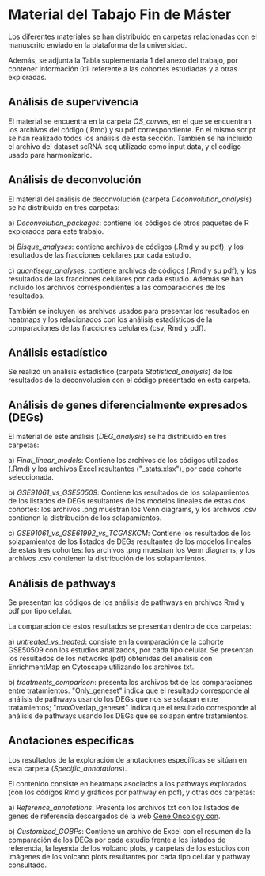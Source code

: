 # Material del Tabajo Fin de Máster

Los diferentes materiales se han distribuido en carpetas relacionadas con el manuscrito enviado en la plataforma de la universidad.

Además, se adjunta la Tabla suplementaria 1 del anexo del trabajo, por contener información útil referente a las cohortes estudiadas y a otras exploradas.

## Análisis de supervivencia

El material se encuentra en la carpeta *OS_curves*, en el que se encuentran los archivos del código (.Rmd) y su pdf correspondiente. En el mismo script se han realizado todos los análisis de esta sección. También se ha incluído el archivo del dataset scRNA-seq utilizado como input data, y el código usado para harmonizarlo.

## Análisis de deconvolución

El material del análisis de deconvolución (carpeta *Deconvolution_analysis*) se ha distribuido en tres carpetas:

a) *Deconvolution_packages*: contiene los códigos de otros paquetes de R explorados para este trabajo.

b) *Bisque_analyses*: contiene archivos de códigos (.Rmd y su pdf), y los resultados de las fracciones celulares por cada estudio.

c) *quantiseqr_analyses*: contiene archivos de códigos (.Rmd y su pdf), y los resultados de las fracciones celulares por cada estudio. Además se han incluido los archivos correspondientes a las comparaciones de los resultados.

También se incluyen los archivos usados para presentar los resultados en heatmaps y los relacionados con los análisis estadísticos de la comparaciones de las fracciones celulares (csv, Rmd y pdf).

## Análisis estadístico

Se realizó un análisis estadístico (carpeta *Statistical_analysis*) de los resultados de la deconvolución con el código presentado en esta carpeta.

## Análisis de genes diferencialmente expresados (DEGs)

El material de este análisis (*DEG_analysis*) se ha distribuido en tres carpetas:

a) *Final_linear_models*: Contiene los archivos de los códigos utilizados (.Rmd) y los archivos Excel resultantes ("_stats.xlsx"), por cada cohorte seleccionada.

b) *GSE91061_vs_GSE50509*: Contiene los resultados de los solapamientos de los listados de DEGs resultantes de los modelos lineales de estas dos cohortes: los archivos .png muestran los Venn diagrams, y los archivos .csv contienen la distribución de los solapamientos.

c) *GSE91061_vs_GSE61992_vs_TCGASKCM*: Contiene los resultados de los solapamientos de los listados de DEGs resultantes de los modelos lineales de estas tres cohortes: los archivos .png muestran los Venn diagrams, y los archivos .csv contienen la distribución de los solapamientos.

## Análisis de pathways

Se presentan los códigos de los análisis de pathways en archivos Rmd y pdf por tipo celular.

La comparación de estos resultados se presentan dentro de dos carpetas:

a) *untreated_vs_treated*: consiste en la comparación de la cohorte GSE50509 con los estudios analizados, por cada tipo celular. Se presentan los resultados de los networks (pdf) obtenidas del análisis con EnrichmentMap en Cytoscape utilizando los archivos txt.

b) *treatments_comparison*: presenta los archivos txt de las comparaciones entre tratamientos. "Only_geneset" indica que el resultado corresponde al análisis de pathways usando los DEGs que nos se solapan entre tratamientos; "maxOverlap_geneset" indica que el resultado corresponde al análisis de pathways usando los DEGs que se solapan entre tratamientos.

## Anotaciones específicas

Los resultados de la exploración de anotaciones específicas se sitúan en esta carpeta (*Specific_annotations*).

El contenido consiste en heatmaps asociados a los pathways explorados (con los códigos Rmd y gráficos por pathway en pdf), y otras dos carpetas:

a) *Reference_annotations*: Presenta los archivos txt con los listados de genes de referencia descargados de la web [Gene Oncology con](https://geneontology.org/).

b) *Customized_GOBPs*: Contiene un archivo de Excel con el resumen de la comparación de los DEGs por cada estudio frente a los listados de referencia, la leyenda de los volcano plots, y carpetas de los estudios con imágenes de los volcano plots resultantes por cada tipo celular y pathway consultado.
